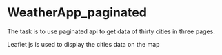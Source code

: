 # WeatherApp_paginated
The task is to use paginated api to get data of thirty cities in three pages.

Leaflet js is used to display the cities data on the map 
